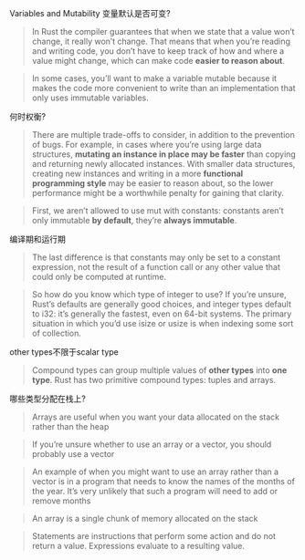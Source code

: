 Variables and Mutability
变量默认是否可变?

> In Rust the compiler guarantees that when we state that a value won’t change, it really won’t change. That means that when you’re reading and writing code, you don’t have to keep track of how and where a value might change, which can make code **easier to reason about**.

>  In some cases, you’ll want to make a variable mutable because it makes the code more convenient to write than an implementation that only uses immutable variables.

何时权衡?
> There are multiple trade-offs to consider, in addition to the prevention of bugs. For example, in cases where you’re using large data structures, **mutating an instance in place may be faster** than copying and returning newly allocated instances. With smaller data structures, creating new instances and writing in a more **functional programming style** may be easier to reason about, so the lower performance might be a worthwhile penalty for gaining that clarity.


> First, we aren’t allowed to use mut with constants: constants aren’t only immutable **by default**, they’re **always immutable**.

编译期和运行期
> The last difference is that constants may only be set to a constant expression, not the result of a function call or any other value that could only be computed at runtime.

> So how do you know which type of integer to use? If you’re unsure, Rust’s defaults are generally good choices, and integer types default to i32: it’s generally the fastest, even on 64-bit systems. The primary situation in which you’d use isize or usize is when indexing some sort of collection.

other types不限于scalar type
> Compound types can group multiple values of **other types** into **one type**. Rust has two primitive compound types: tuples and arrays.

哪些类型分配在栈上?
> Arrays are useful when you want your data allocated on the stack rather than the heap

>  If you’re unsure whether to use an array or a vector, you should probably use a vector

> An example of when you might want to use an array rather than a vector is in a program that needs to know the names of the months of the year. It’s very unlikely that such a program will need to add or remove months

> An array is a single chunk of memory allocated on the stack

> Statements are instructions that perform some action and do not return a value. Expressions evaluate to a resulting value.